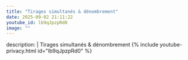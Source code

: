 ```yaml
---
title: "Tirages simultanés & dénombrement"
date: 2025-09-02 21:11:22 
youtube_id: lb9qJpzpRd0
image: ""
---
```

description: |
  Tirages simultanés & dénombrement
{% include youtube-privacy.html id="lb9qJpzpRd0" %}
